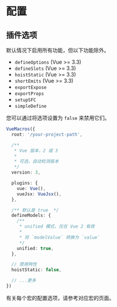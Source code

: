 # 配置

## 插件选项

默认情况下启用所有功能，但以下功能除外。

- `defineOptions` (Vue >= 3.3)
- `defineSlots` (Vue >= 3.3)
- `hoistStatic` (Vue >= 3.3)
- `shortEmits` (Vue >= 3.3)
- `exportExpose`
- `exportProps`
- `setupSFC`
- `simpleDefine`

您可以通过将选项设置为 `false` 来禁用它们。

```ts
VueMacros({
  root: '/your-project-path',

  /**
   * Vue 版本，2 或 3
   *
   * 可选，自动检测版本
   */
  version: 3,

  plugins: {
    vue: Vue(),
    vueJsx: VueJsx(),
  },

  /** 默认是 true  */
  defineModels: {
    /**
     * unified 模式，仅在 Vue 2 有效
     *
     * 将 `modelValue` 转换为 `value`
     */
    unified: true,
  },

  // 禁用特性
  hoistStatic: false,

  // ...更多
})
```

有关每个宏的配置选项，请参考对应宏的页面。

